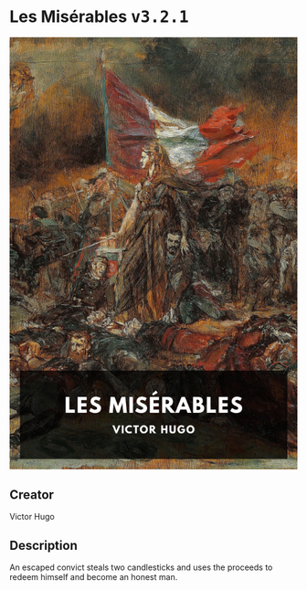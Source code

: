 
# Les Misérables <kbd>v3.2.1</kbd>

<center>
  <img src="./cover-1024.jpg"/>
</center>

## Creator
Victor Hugo

## Description
An escaped convict steals two candlesticks and uses the proceeds to redeem himself and become an honest man.
